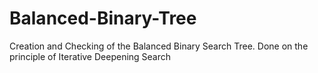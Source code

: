 # Balanced-Binary-Tree
Creation and Checking of the Balanced Binary Search Tree. Done on the principle of Iterative Deepening Search

